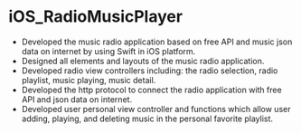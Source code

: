 # iOS_RadioMusicPlayer
- Developed the music radio application based on free API and music json data on internet by using Swift in iOS platform.
- Designed all elements and layouts of the music radio application.
- Developed radio view controllers including: the radio selection, radio playlist, music playing, music detail.
- Developed the http protocol to connect the radio application with free API and json data on internet.
- Developed user personal view controller and functions which allow user adding, playing, and deleting music in the personal favorite playlist.
